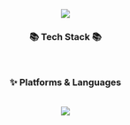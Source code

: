 <div style="text-align:center;">
  <img src="https://capsule-render.vercel.app/api?type=waving&color=auto&height=200&section=header&text=Daehong%20Github!&fontSize=90" />
  <br>
  <h3>📚 Tech Stack 📚</h3>
  <br>
  <h3>✨ Platforms & Languages </h3>
  <br>
  <img src="https://img.shields.io/badge/Java-007396?style=flat&logo=OpenJDK&logoColor=white"/>
</div>
